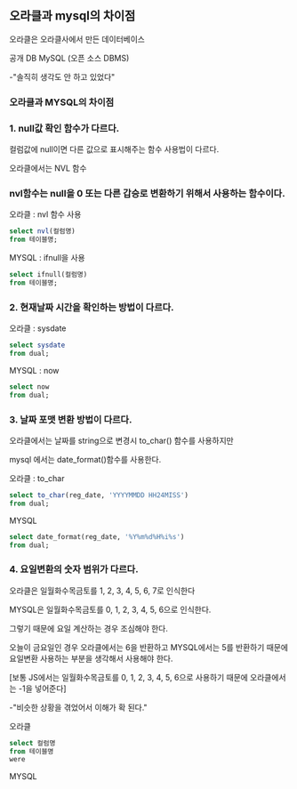 ## 오라클과 mysql의 차이점


오라클은 오라클사에서 만든 데이터베이스

공개 DB MySQL (오픈 소스 DBMS)

-"솔직히 생각도 안 하고 있었다"


### 오라클과 MYSQL의 차이점

### 1. null값 확인 함수가 다르다.

컬럼값에 null이면 다른 값으로 표시해주는 함수 사용법이 다르다.

오라클에서는 NVL 함수

### nvl함수는 null을 0 또는 다른 갑승로 변환하기 위해서 사용하는 함수이다.

오라클 : nvl 함수 사용
~~~sql
select nvl(컬럼명)
from 테이블명;
~~~
MYSQL : ifnull을 사용

~~~sql
select ifnull(컬럼명)
from 테이블명;
~~~

### 2. 현재날짜 시간을 확인하는 방법이 다르다.

오라클 : sysdate
~~~sql
select sysdate
from dual;
~~~
MYSQL : now
~~~sql
select now
from dual;
~~~
### 3. 날짜 포맷 변환 방법이 다르다.

오라클에서는 날짜를 string으로 변경시 to_char() 함수를 사용하지만

mysql 에서는 date_format()함수를 사용한다.

오라클 : to_char
~~~sql
select to_char(reg_date, 'YYYYMMDD HH24MISS')
from dual;
~~~
MYSQL
~~~sql
select date_format(reg_date, '%Y%m%d%H%i%s')
from dual;
~~~

### 4. 요일변환의 숫자 범위가 다르다.

오라클은 일월화수목금토를 1, 2, 3, 4, 5, 6, 7로 인식한다

MYSQL은 일월화수목금토를 0, 1, 2, 3, 4, 5, 6으로 인식한다.

그렇기 때문에 요일 계산하는 경우 조심해야 한다.

오늘이 금요일인 경우 오라클에서는 6을 반환하고
MYSQL에서는 5를 반환하기 때문에 요일변환 사용하는 부분을 생각해서 사용해야 한다.

[보통 JS에서는 일월화수목금토를 0, 1, 2, 3, 4, 5, 6으로 사용하기 때문에 오라클에서는 -1을 넣어준다]

-"비슷한 상황을 겪었어서 이해가 확 된다."

오라클

~~~sql
select 컬럼명
from 테이블명
were 
~~~

MYSQL



